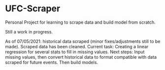 # UFC-Scraper
Personal Project for learning to scrape data and build model from scratch. 

Still a work in progress. 

As of 07/05/2021: historical data scraped (minor fixes/adjustments still to be made). Scraped data has been cleaned. 
Current task:     Creating a linear regression for several stats to fill in missing values. 
Next steps:       Input missing values, then convert historical data to format compatible with data scraped for future events. Then build models. 
